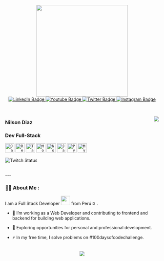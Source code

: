 
<div id="header" align="center">
    <img src="https://media.giphy.com/media/CrFLL3CnRpw5ddlBMm/giphy.gif?cid=ecf05e47sgxt3iz38je27fgza2u994lu5yiwa22zox0u1sen&ep=v1_gifs_search&rid=giphy.gif&ct=g" width="300"/>
    <div id="badges" align="center">
      <a href="www.linkedin.com/in/spring-mirage">
        <img src="https://img.shields.io/badge/LinkedIn-black?style=for-the-badge&logo=linkedin&logoColor=blue" alt="LinkedIn Badge"/>
      </a>
      <a href="https://www.youtube.com/@springmirage">
        <img src="https://img.shields.io/badge/YouTube-black?style=for-the-badge&logo=youtube&logoColor=red" alt="Youtube Badge"/>
      </a>
      <a href="https://www.twitter.com/springmiragelol">
        <img src="https://img.shields.io/badge/Twitter-black?style=for-the-badge&logo=x&logoColor=white" alt="Twitter Badge"/>
      </a>
      <a href="https://www.instagram.com/wolfymirage/">
        <img src="https://img.shields.io/badge/Instagram-black?style=for-the-badge&logo=instagram&logoColor=pink" alt="Instagram Badge"/>
      </a>
    </div>
    <br/>
    <img src="https://komarev.com/ghpvc/?username=spring-mirage&style=flat-square&color=blue" alt=""/>
    <br/>
    <br/>
</div>

<a href="https://github.com/spring-mirage/github-readme-stats" ><img align="right" src="https://github-readme-stats.vercel.app/api/top-langs/?username=spring-mirage&layout=donut&theme=material-palenight&hide_border=true" /></a>

###   Nilson Diaz
###   Dev Full-Stack


 
 

  
<code><img height="30" alt="JavaScript" src="https://img.icons8.com/color/48/javascript--v1.png"></code>
<code><img height="30" alt="React" src="https://img.icons8.com/office/40/react.png"></code>
<code><img height="30" alt="Tailwind" src="https://img.icons8.com/color/48/tailwindcss.png"></code>
<code><img height="30" alt="MongoDB" src="https://img.icons8.com/color/48/mongodb.png"></code> 
<code><img height="30" alt="Nodejs" src="https://img.icons8.com/color/48/nodejs.png"></code> 
<code><img height="30" alt="Java" src="https://img.icons8.com/color/48/java-coffee-cup-logo--v1.png"></code> 
<code><img height="30" alt="Python" src="https://img.icons8.com/color/48/python--v1.png"></code> 
<code><img height="30" alt="MySQL" src="https://img.icons8.com/external-those-icons-flat-those-icons/24/external-MySQL-programming-and-development-those-icons-flat-those-icons.png"></code> 




![Twitch Status](https://img.shields.io/twitch/status/springmiragelol)

<br/>
---

### :man_technologist: About Me :
I am a Full Stack Developer <img src="https://media.giphy.com/media/WUlplcMpOCEmTGBtBW/giphy.gif" width="30"> from Perú <img width="15" src="https://img.icons8.com/color/48/peru.png" alt="peru"/>.
- :telescope: I’m working as a Web Developer and contributing to frontend and backend for building web applications.

- :seedling: Exploring opportunities for personal and professional development.

- :zap: In my free time, I solve problems on #100daysofcodechallenge.

<br/>

<div id="header" align="center">
    <picture>
      <source
        srcset="https://github-readme-stats.vercel.app/api?username=spring-mirage&show_icons=true&theme=dark"
        media="(prefers-color-scheme: dark)"
      />
      <source
        srcset="https://github-readme-stats.vercel.app/api?username=spring-mirage&show_icons=true"
        media="(prefers-color-scheme: light), (prefers-color-scheme: no-preference)"
      />
      <img src="https://github-readme-stats.vercel.app/api?username=spring-mirage&show_icons=true" />
    </picture>
</div>


